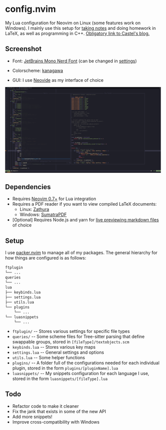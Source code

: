 # config.nvim

My Lua configuration for Neovim on Linux (some features work on Windows). I
mainly use this setup for [taking notes](https://github.com/kylechui/latex) and
doing homework in LaTeX, as well as programming in C++.
[Obligatory link to Castel's blog.](https://castel.dev/post/lecture-notes-1/)

## Screenshot

* Font: [JetBrains Mono Nerd
  Font](https://github.com/ryanoasis/nerd-fonts/tree/master/patched-fonts/JetBrainsMono/Ligatures)
  (can be changed in
  [settings](https://github.com/kylechui/config.nvim/blob/f8ed82242dd8b55271ea2f3b453d15b9be8d5df9/lua/settings.lua#L13))

* Colorscheme: [kanagawa](https://github.com/rebelot/kanagawa.nvim)

* GUI: I use [Neovide](https://github.com/neovide/neovide) as my interface of
  choice

![nvim](./screenshot.png)

## Dependencies

* Requires [Neovim 0.7+](https://github.com/neovim/neovim/releases)
  for Lua integration
* Requires a PDF reader if you want to view compiled LaTeX documents:
  * Linux: [Zathura](https://pwmt.org/projects/zathura/)
  * Windows:
    [SumatraPDF](https://www.sumatrapdfreader.org/download-free-pdf-viewer)
* \[Optional] Requires Node.js and yarn for [live previewing markdown
  files](https://github.com/iamcco/markdown-preview.nvim)
  of choice

## Setup

I use [packer.nvim](https://github.com/wbthomason/packer.nvim) to manage all of
my packages. The general hierarchy for how things are configured is as follows:

    ftplugin
    └── ...
    queries
    └── ...
    lua
    ├── keybinds.lua
    ├── settings.lua
    ├── utils.lua
    └── plugins
        └── ...
    └── luasnippets
        └── ...

* `ftplugin/` -- Stores various settings for specific file types
* `queries/` -- Some scheme files for Tree-sitter parsing that define swappable
  groups, stored in `[fileType]/textobjects.scm`
* `keybinds.lua` -- Stores various key maps
* `settings.lua` -- General settings and options
* `utils.lua` -- Some helper functions
* `plugins/` -- A folder full of the configurations needed for each
  individual plugin, stored in the form `plugins/[pluginName].lua`
* `luasnippets/` -- My snippets configuration for each language I use, stored
  in the form `luasnippets/[fileType].lua`

## Todo

* Refactor code to make it cleaner
* Fix the jank that exists in some of the new API
* Add more snippets!
* Improve cross-compatibility with Windows
